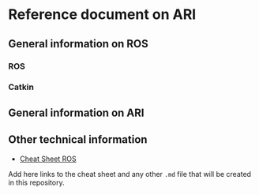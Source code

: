 # Reference document on ARI


## General information on ROS


### ROS


### Catkin


## General information on ARI


## Other technical information

* [Cheat Sheet ROS](src/resources/CHEATSHEET.md)

Add here links to the cheat sheet and any other `.md` file that will be created in this repository.
